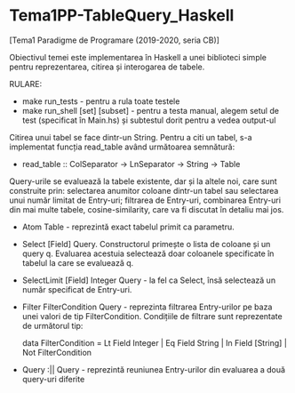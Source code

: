 # Tema1PP-TableQuery_Haskell
[Tema1 Paradigme de Programare (2019-2020, seria CB)] 

Obiectivul temei este implementarea în Haskell a unei biblioteci simple pentru reprezentarea,
citirea și interogarea de tabele.

RULARE:
- make run_tests - pentru a rula toate testele
- make run_shell  [set]  [subset] - pentru a testa manual,  alegem setul de test (specificat în Main.hs) și subtestul dorit pentru a vedea output-ul





Citirea unui tabel se face dintr-un String. Pentru a citi un tabel, s-a implementat funcția
read_table având următoarea semnătură:
- read_table :: ColSeparator -> LnSeparator -> String -> Table




Query-urile se evaluează la tabele existente, dar și la altele noi, care sunt construite prin:
selectarea anumitor coloane dintr-un tabel sau selectarea unui număr limitat de Entry-uri;
filtrarea de Entry-uri, combinarea Entry-uri din mai multe tabele, cosine-similarity, care va fi
discutat în detaliu mai jos.
- Atom Table - reprezintă exact tabelul primit ca parametru.
- Select [Field] Query. Constructorul primește o lista de coloane și un query q.
Evaluarea acestuia selectează doar coloanele specificate în tabelul la care se evaluează q.
- SelectLimit [Field] Integer Query - la fel ca Select, însă selectează un
număr specificat de Entry-uri. 
- Filter FilterCondition Query - reprezinta filtrarea Entry-urilor pe baza unei
valori de tip FilterCondition. Condițiile de filtrare sunt reprezentate de următorul tip:
  
  data FilterCondition = Lt Field Integer |
                            Eq Field String |
                            In Field [String] |
                            Not FilterCondition                   
- Query :|| Query - reprezintă reuniunea Entry-urilor din evaluarea a două query-uri
diferite


